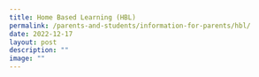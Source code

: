 ```yaml
---
title: Home Based Learning (HBL)
permalink: /parents-and-students/information-for-parents/hbl/
date: 2022-12-17
layout: post
description: ""
image: ""
---
```

